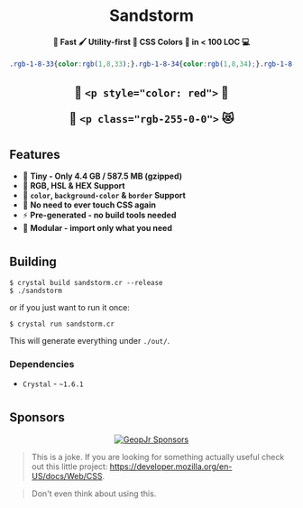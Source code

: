 <h1 align="center">Sandstorm</h1>
<h4 align="center">🚀 Fast 🖌️ Utility-first 🌈 CSS Colors 🎨 in < 100 LOC 💻</h4>

<center>

```css
.rgb-1-8-33{color:rgb(1,8,33);}.rgb-1-8-34{color:rgb(1,8,34);}.rgb-1-8-35{color:rgb(1,8,35);}.rgb-1-8-36{color:rgb(1,8,36);}.rgb-1-8-37{color:rgb(1,8,37);}.rgb-1-8-38{color:rgb(1,8,38);}.rgb-1-8-39{color:rgb(1,8,39);}.rgb-1-8-40{color:rgb(1,8,40);}.rgb-1-8-41{color:rgb(1,8,41);}.rgb-1-8-42{color:rgb(1,8,42);}.rgb-1-8-43{color:rgb(1,8,43);}.rgb-1-8-44{color:rgb(1,8,44);}.rgb-1-8-45{color:rgb(1,8,45);}.rgb-1-8-46{color:rgb(1,8,46);}.rgb-1-8-47{color:rgb(1,8,47);}.rgb-1-8-48{color:rgb(1,8,48);}
```

</center>

<h2 align="center">


🤢 `<p style="color: red">` 🤮

💝 `<p class="rgb-255-0-0">` 😻


</h2>


#

## Features

- 🍄 **Tiny - Only 4.4 GB / 587.5 MB (gzipped)**
- 🤹 **RGB, HSL & HEX Support**
- 🧮 **`color`, `background-color` & `border` Support**
- 🌟 **No need to ever touch CSS again**
- ⚡️ **Pre-generated - no build tools needed**
- 📝 **Modular - import only what you need**

#

## Building

```
$ crystal build sandstorm.cr --release
$ ./sandstorm
```

or if you just want to run it once:

```
$ crystal run sandstorm.cr
```

This will generate everything under `./out/`.

### Dependencies

- `Crystal` - `~1.6.1`

#

## Sponsors

<div align="center">

[![GeopJr Sponsors](https://cdn.jsdelivr.net/gh/GeopJr/GeopJr@main/sponsors.svg)](https://github.com/sponsors/GeopJr)

</div>

> This is a joke. If you are looking for something actually useful check out this little project: https://developer.mozilla.org/en-US/docs/Web/CSS.

> Don't even think about using this.
